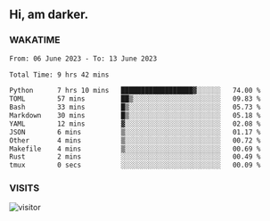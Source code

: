 ## Hi, am darker.

### WAKATIME

<!--START_SECTION:waka-->

```txt
From: 06 June 2023 - To: 13 June 2023

Total Time: 9 hrs 42 mins

Python      7 hrs 10 mins   ██████████████████▓░░░░░░   74.00 %
TOML        57 mins         ██▒░░░░░░░░░░░░░░░░░░░░░░   09.83 %
Bash        33 mins         █▒░░░░░░░░░░░░░░░░░░░░░░░   05.73 %
Markdown    30 mins         █▒░░░░░░░░░░░░░░░░░░░░░░░   05.18 %
YAML        12 mins         ▓░░░░░░░░░░░░░░░░░░░░░░░░   02.08 %
JSON        6 mins          ▒░░░░░░░░░░░░░░░░░░░░░░░░   01.17 %
Other       4 mins          ▒░░░░░░░░░░░░░░░░░░░░░░░░   00.72 %
Makefile    4 mins          ▒░░░░░░░░░░░░░░░░░░░░░░░░   00.69 %
Rust        2 mins          ░░░░░░░░░░░░░░░░░░░░░░░░░   00.49 %
tmux        0 secs          ░░░░░░░░░░░░░░░░░░░░░░░░░   00.09 %
```

<!--END_SECTION:waka-->

### VISITS
<!-- i should probably build this when i will have some time -->
![visitor](https://profile-counter.glitch.me/sanix-darker/count.svg)
